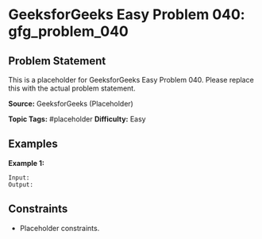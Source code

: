 # GeeksforGeeks Easy Problem 040: gfg_problem_040

## Problem Statement

This is a placeholder for GeeksforGeeks Easy Problem 040.
Please replace this with the actual problem statement.

**Source:** GeeksforGeeks (Placeholder)

**Topic Tags:** #placeholder
**Difficulty:** Easy

## Examples

**Example 1:**

```
Input:
Output:
```

## Constraints

- Placeholder constraints.

